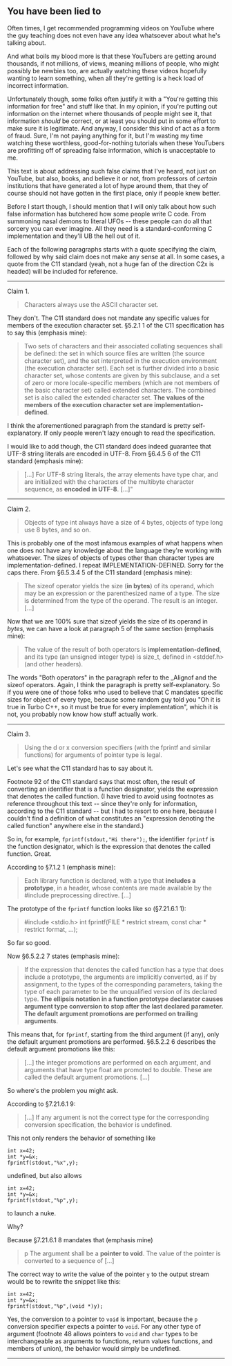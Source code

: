 You have been lied to
---

Often times, I get recommended programming videos on YouTube where the guy teaching does not even have any idea whatsoever about what he's talking about.

And what boils my blood more is that these YouTubers are getting around thousands, if not millions, of views, meaning millions of people, who might possibly be newbies too, are actually watching these videos hopefully wanting to learn something, when all they're getting is a heck load of incorrect information.

Unfortunately though, some folks often justify it with a "You're getting this information for free" and stuff like that. In my opinion, if you're putting out information on the internet where thousands of people might see it, that information _should_ be correct, or at least you should put in some effort to make sure it is legitimate. And anyway, I consider this kind of act as a form of fraud. Sure, I'm not paying anything for it, but I'm wasting my time watching these worthless, good-for-nothing tutorials when these YouTubers are profitting off of spreading false information, which is unacceptable to me.

This text is about addressing such false claims that I've heard, not just on YouTube, but also, books, and believe it or not, from professors of _certain_ institutions that have generated a lot of hype around them, that they of course should not have gotten in the first place, only if people knew better.

Before I start though, I should mention that I will only talk about how such false information has butchered how some people write C code. From summoning nasal demons to literal UFOs -- these people can do all that sorcery you can ever imagine. All they need is a standard-conforming C implementation and they'll UB the hell out of it.

Each of the following paragraphs starts with a quote specifying the claim, followed by why said claim does not make any sense at all. In some cases, a quote from the C11 standard (yeah, not a huge fan of the direction C2x is headed) will be included for reference.

---

Claim 1.

>Characters always use the ASCII character set.

They don't. The C11 standard does not mandate any specific values for members of the execution character set. §5.2.1 1 of the C11 specification has to say this (emphasis mine):

>Two sets of characters and their associated collating sequences shall be defined: the set in which source files are written (the source character set), and the set interpreted in the execution environment (the execution character set). Each set is further divided into a basic character set, whose contents are given by this subclause, and a set of zero or more locale-specific members (which are not members of the basic character set) called extended characters. The combined set is also called the extended character set. **The values of the members of the execution character set are implementation-defined**.

I think the aforementioned paragraph from the standard is pretty self-explanatory. If only people weren't lazy enough to read the specification.

I would like to add though, the C11 standard does indeed guarantee that UTF-8 string literals are encoded in UTF-8. From §6.4.5 6 of the C11 standard (emphasis mine):

>[...] For UTF-8 string literals, the array elements have type char, and are initialized with the characters of the multibyte character sequence, as **encoded in UTF-8**. [...]"

---

Claim 2.

>Objects of type int always have a size of 4 bytes, objects of type long use 8 bytes, and so on.

This is probably one of the most infamous examples of what happens when one does not have any knowledge about the language they're working with whatsoever. The sizes of objects of types other than character types are implementation-defined. I repeat IMPLEMENTATION-DEFINED. Sorry for the caps there. From §6.5.3.4 5 of the C11 standard (emphasis mine):

>The sizeof operator yields the size (**in bytes**) of its operand, which may be an expression or the parenthesized name of a type. The size is determined from the type of the operand. The result is an integer. [...]

Now that we are 100% sure that sizeof yields the size of its operand in *bytes*, we can have a look at paragraph 5 of the same section (emphasis mine):

>The value of the result of both operators is **implementation-defined**, and its type (an unsigned integer type) is size_t, defined in <stddef.h> (and other headers).

The words "Both operators" in the paragraph refer to the _Alignof and the sizeof operators. Again, I think the paragraph is pretty self-explanatory. So if you were one of those folks who used to believe that C mandates specific sizes for object of every type, because some random guy told you "Oh it is true in Turbo C++, so it must be true for every implementation", which it is not, you probably now know how stuff actually work.

---

Claim 3.

>Using the d or x conversion specifiers (with the fprintf and similar functions) for arguments of pointer type is legal.

Let's see what the C11 standard has to say about it.

Footnote 92 of the C11 standard says that most often, the result of converting an identifier that is a function designator, yields the expression that denotes the called function. (I have tried to avoid using footnotes as reference throughout this text -- since they're only for information, according to the C11 standard -- but I had to resort to one here, because I couldn't find a definition of what constitutes an "expression denoting the called function" anywhere else in the standard.)

So in, for example, `fprintf(stdout,"Hi there");`, the identifier `fprintf` is the function designator, which is the expression that denotes the called function. Great.

According to §7.1.2 1 (emphasis mine):

>Each library function is declared, with a type that **includes a prototype**, in a header, whose contents are made available by the #include preprocessing directive. [...]

The prototype of the `fprintf` function looks like so (§7.21.6.1 1):

>#include <stdio.h>
>int fprintf(FILE * restrict stream,
>     const char * restrict format, ...);

So far so good.

Now §6.5.2.2 7 states (emphasis mine):

>If the expression that denotes the called function has a type that does include a prototype, the arguments are implicitly converted, as if by assignment, to the types of the corresponding parameters, taking the type of each parameter to be the unqualified version of its declared type. **The ellipsis notation in a function prototype declarator causes argument type conversion to stop after the last declared parameter. The default argument promotions are performed on trailing arguments**.

This means that, for `fprintf`, starting from the third argument (if any), only the default argument promotions are performed. §6.5.2.2 6 describes the default argument promotions like this:

>[...] the integer promotions are performed on each argument, and arguments that have type float are promoted to double. These are called the default argument promotions. [...]

So where's the problem you might ask.

According to §7.21.6.1 9:

>[...] If any argument is not the correct type for the corresponding conversion specification, the behavior is undefined.

This not only renders the behavior of something like

```
int x=42;
int *y=&x;
fprintf(stdout,"%x",y);
```

undefined, but also allows

```
int x=42;
int *y=&x;
fprintf(stdout,"%p",y);
```

to launch a nuke.

Why?

Because §7.21.6.1 8 mandates that (emphasis mine)

>p    The argument shall be a **pointer to void**. The value of the pointer is converted to a sequence of [...]

The correct way to write the value of the pointer `y` to the output stream would be to rewrite the snippet like this:

```
int x=42;
int *y=&x;
fprintf(stdout,"%p",(void *)y);
```

Yes, the conversion to a pointer to `void` is important, because the `p` conversion specifier expects a pointer to `void`. For any other type of argument (footnote 48 allows pointers to `void` and `char` types to be interchangeable as arguments to functions, return values functions, and members of union), the behavior would simply be undefined.

---

